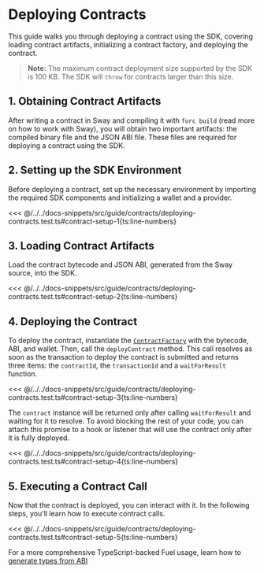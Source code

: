  <script setup>
  import { data } from '../../versions.data'
  const { forc } = data
  const indexUrl = `https://docs.fuel.network/docs/sway/introduction/`
  const jsonAbiUrl = `https://docs.fuel.network/docs/sway/introduction/sway_quickstart/`
</script>

# Deploying Contracts

This guide walks you through deploying a contract using the SDK, covering loading contract artifacts, initializing a contract factory, and deploying the contract.

> **Note:** The maximum contract deployment size supported by the SDK is 100 KB. The SDK will `throw` for contracts larger than this size.

## 1. Obtaining Contract Artifacts

After writing a contract in Sway and compiling it with `forc build` (<a :href="indexUrl" target="_blank" rel="noreferrer">read more</a> on how to work with Sway), you will obtain two important artifacts: the compiled binary file and the JSON ABI file. These files are required for deploying a contract using the SDK.

## 2. Setting up the SDK Environment

Before deploying a contract, set up the necessary environment by importing the required SDK components and initializing a wallet and a provider.

<<< @/../../docs-snippets/src/guide/contracts/deploying-contracts.test.ts#contract-setup-1{ts:line-numbers}

## 3. Loading Contract Artifacts

Load the contract bytecode and JSON ABI, generated from the Sway source, into the SDK.

<<< @/../../docs-snippets/src/guide/contracts/deploying-contracts.test.ts#contract-setup-2{ts:line-numbers}

## 4. Deploying the Contract

To deploy the contract, instantiate the [`ContractFactory`](../../api/Contract/ContractFactory.md) with the bytecode, ABI, and wallet. Then, call the `deployContract` method. This call resolves as soon as the transaction to deploy the contract is submitted and returns three items: the `contractId`, the `transactionId` and a `waitForResult` function.

<<< @/../../docs-snippets/src/guide/contracts/deploying-contracts.test.ts#contract-setup-3{ts:line-numbers}

The `contract` instance will be returned only after calling `waitForResult` and waiting for it to resolve. To avoid blocking the rest of your code, you can attach this promise to a hook or listener that will use the contract only after it is fully deployed.

<<< @/../../docs-snippets/src/guide/contracts/deploying-contracts.test.ts#contract-setup-4{ts:line-numbers}

## 5. Executing a Contract Call

Now that the contract is deployed, you can interact with it. In the following steps, you'll learn how to execute contract calls.

<<< @/../../docs-snippets/src/guide/contracts/deploying-contracts.test.ts#contract-setup-5{ts:line-numbers}

For a more comprehensive TypeScript-backed Fuel usage, learn how to [generate types from ABI](../fuels-cli/generating-types.md)
